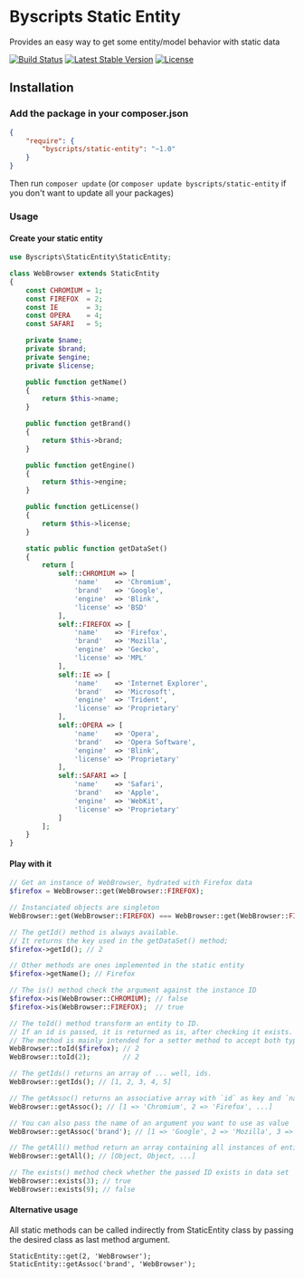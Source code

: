 # Byscripts Static Entity

Provides an easy way to get some entity/model behavior with static data

[![Build Status](https://travis-ci.org/ByScripts/ByscriptsStaticEntity.svg?branch=master)](https://travis-ci.org/ByScripts/ByscriptsStaticEntity) [![Latest Stable Version](https://poser.pugx.org/byscripts/static-entity/v/stable.png)](https://packagist.org/packages/byscripts/static-entity) [![License](https://poser.pugx.org/byscripts/static-entity/license.png)](https://packagist.org/packages/byscripts/static-entity)

## Installation

### Add the package in your composer.json

```json
{
    "require": {
        "byscripts/static-entity": "~1.0"
    }
}
```

Then run `composer update` (or `composer update byscripts/static-entity` if you don't want to update all your packages)

### Usage

#### Create your static entity

```php
use Byscripts\StaticEntity\StaticEntity;

class WebBrowser extends StaticEntity
{
    const CHROMIUM = 1;
    const FIREFOX  = 2;
    const IE       = 3;
    const OPERA    = 4;
    const SAFARI   = 5;

    private $name;
    private $brand;
    private $engine;
    private $license;

    public function getName()
    {
        return $this->name;
    }

    public function getBrand()
    {
        return $this->brand;
    }

    public function getEngine()
    {
        return $this->engine;
    }

    public function getLicense()
    {
        return $this->license;
    }

    static public function getDataSet()
    {
        return [
            self::CHROMIUM => [
                'name'    => 'Chromium',
                'brand'   => 'Google',
                'engine'  => 'Blink',
                'license' => 'BSD'
            ],
            self::FIREFOX => [
                'name'    => 'Firefox',
                'brand'   => 'Mozilla',
                'engine'  => 'Gecko',
                'license' => 'MPL'
            ],
            self::IE => [
                'name'    => 'Internet Explorer',
                'brand'   => 'Microsoft',
                'engine'  => 'Trident',
                'license' => 'Proprietary'
            ],
            self::OPERA => [
                'name'    => 'Opera',
                'brand'   => 'Opera Software',
                'engine'  => 'Blink',
                'license' => 'Proprietary'
            ],
            self::SAFARI => [
                'name'    => 'Safari',
                'brand'   => 'Apple',
                'engine'  => 'WebKit',
                'license' => 'Proprietary'
            ]
        ];
    }
}
```

#### Play with it

```php
// Get an instance of WebBrowser, hydrated with Firefox data
$firefox = WebBrowser::get(WebBrowser::FIREFOX);

// Instanciated objects are singleton
WebBrowser::get(WebBrowser::FIREFOX) === WebBrowser::get(WebBrowser::FIREFOX); // true

// The getId() method is always available.
// It returns the key used in the getDataSet() method;
$firefox->getId(); // 2

// Other methods are ones implemented in the static entity
$firefox->getName(); // Firefox

// The is() method check the argument against the instance ID
$firefox->is(WebBrowser::CHROMIUM); // false
$firefox->is(WebBrowser::FIREFOX);  // true

// The toId() method transform an entity to ID.
// If an id is passed, it is returned as is, after checking it exists.
// The method is mainly intended for a setter method to accept both type.
WebBrowser::toId($firefox); // 2
WebBrowser::toId(2);        // 2

// The getIds() returns an array of ... well, ids.
WebBrowser::getIds(); // [1, 2, 3, 4, 5]

// The getAssoc() returns an associative array with `id` as key and `name` as value
WebBrowser::getAssoc(); // [1 => 'Chromium', 2 => 'Firefox', ...]

// You can also pass the name of an argument you want to use as value
WebBrowser::getAssoc('brand'); // [1 => 'Google', 2 => 'Mozilla', 3 => 'Microsoft', ...]

// The getAll() method return an array containing all instances of entities
WebBrowser::getAll(); // [Object, Object, ...]

// The exists() method check whether the passed ID exists in data set
WebBrowser::exists(3); // true
WebBrowser::exists(9); // false
```

#### Alternative usage

All static methods can be called indirectly from StaticEntity class by passing the desired class as last method argument.

```
StaticEntity::get(2, 'WebBrowser');
StaticEntity::getAssoc('brand', 'WebBrowser');
```
